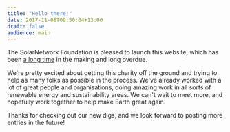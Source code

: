 ```yaml
---
title: "Hello there!"
date: 2017-11-08T09:50:04+13:00
draft: false
audience: main
---
```

The SolarNetwork Foundation is pleased to launch this website, which has been [a long time](/about.html)
in the making and long overdue.

<!--more-->

We're pretty excited about getting this charity off the ground and trying to help as many folks as
possible in the process. We've already worked with a lot of great people and organisations, doing
amazing work in all sorts of renewable energy and sustainability areas. We can't wait to meet more,
and hopefully work together to help make Earth great again.

Thanks for checking out our new digs, and we look forward to posting more entries in the future!
